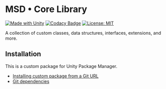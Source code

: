 # MSD • Core Library

[![Made with Unity](https://img.shields.io/badge/Made%20with-Unity-57b9d3.svg?style=flat&logo=unity)](https://unity3d.com)
[![Codacy Badge](https://api.codacy.com/project/badge/Grade/4b26a536a2d94d11b16088dc5bf06f1d)](https://app.codacy.com/gh/marcisd/com.marcisd.core?utm_source=github.com&utm_medium=referral&utm_content=marcisd/com.marcisd.core&utm_campaign=Badge_Grade_Settings)
[![License: MIT](https://img.shields.io/badge/License-MIT-yellow.svg)](https://opensource.org/licenses/MIT)

A collection of custom classes, data structures, interfaces, extensions, and more.

## Installation

This is a custom package for Unity Package Manager.

* [Installing custom package from a Git URL](https://docs.unity3d.com/Manual/upm-ui-giturl.html)
* [Git dependencies](https://docs.unity3d.com/Manual/upm-git.html)
